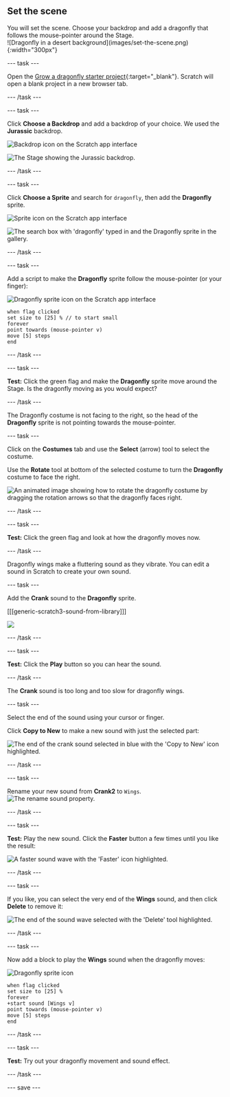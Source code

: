 ## Set the scene

<div style="display: flex; flex-wrap: wrap">
<div style="flex-basis: 200px; flex-grow: 1; margin-right: 15px;">
You will set the scene. Choose your backdrop and add a dragonfly that follows the mouse-pointer around the Stage.
</div>
<div>
![Dragonfly in a desert background](images/set-the-scene.png){:width="300px"}
</div>
</div>

--- task ---

Open the [Grow a dragonfly starter project](https://scratch.mit.edu/projects/535695413/editor){:target="_blank"}. Scratch will open a blank project in a new browser tab.

--- /task ---

--- task ---

Click **Choose a Backdrop** and add a backdrop of your choice. We used the **Jurassic** backdrop.

![Backdrop icon on the Scratch app interface](images/choose-backdrop-icon.png)

![The Stage showing the Jurassic backdrop.](images/Jurassic-backdrop.png)

--- /task ---

--- task ---

Click **Choose a Sprite** and search for `dragonfly`, then add the **Dragonfly** sprite.

![Sprite icon on the Scratch app interface](images/choose-sprite-icon.png)

![The search box with 'dragonfly' typed in and the Dragonfly sprite in the gallery.](images/dragonfly-search.png)

--- /task ---

--- task ---

Add a script to make the **Dragonfly** sprite follow the mouse-pointer (or your finger):

![Dragonfly sprite icon on the Scratch app interface](images/dragonfly-icon.png)

```blocks3
when flag clicked
set size to [25] % // to start small
forever
point towards (mouse-pointer v)
move [5] steps
end
```
--- /task ---

--- task ---

**Test:** Click the green flag and make the **Dragonfly** sprite move around the Stage. Is the dragonfly moving as you would expect?

--- /task ---

The Dragonfly costume is not facing to the right, so the head of the **Dragonfly** sprite is not pointing towards the mouse-pointer.

--- task ---

Click on the **Costumes** tab and use the **Select** (arrow) tool to select the costume. 

Use the **Rotate** tool at bottom of the selected costume to turn the **Dragonfly** costume to face the right.

![An animated image showing how to rotate the dragonfly costume by dragging the rotation arrows so that the dragonfly faces right.](images/rotated-costume.gif)

--- /task ---

--- task ---

**Test:** Click the green flag and look at how the dragonfly moves now.

--- /task ---

Dragonfly wings make a fluttering sound as they vibrate. You can edit a sound in Scratch to create your own sound.

--- task ---

Add the **Crank** sound to the **Dragonfly** sprite.

[[[generic-scratch3-sound-from-library]]]

![](images/crank-sound-editor.png)

--- /task ---

--- task ---

**Test:** Click the **Play** button so you can hear the sound.

--- /task --- 

The **Crank** sound is too long and too slow for dragonfly wings.

--- task ---

Select the end of the sound using your cursor or finger.

Click **Copy to New** to make a new sound with just the selected part:

![The end of the crank sound selected in blue with the 'Copy to New' icon highlighted.](images/crank-copy-end.png)

--- /task ---

--- task ---

Rename your new sound from **Crank2** to `Wings`.
![The rename sound property.](images/crank-wings-sound.png) 

--- /task ---

--- task ---

**Test:** Play the new sound. Click the **Faster** button a few times until you like the result:

![A faster sound wave with the 'Faster' icon highlighted.](images/wings-faster.png)

--- /task ---

--- task ---

If you like, you can select the very end of the **Wings** sound, and then click **Delete** to remove it:

![The end of the sound wave selected with the 'Delete' tool highlighted.](images/wings-shorter.png)

--- /task ---

--- task ---

Now add a block to play the **Wings** sound when the dragonfly moves:

![Dragonfly sprite icon](images/dragonfly-icon.png)

```blocks3
when flag clicked
set size to [25] %
forever
+start sound [Wings v]
point towards (mouse-pointer v)
move [5] steps
end
```
--- /task ---

--- task ---

**Test:** Try out your dragonfly movement and sound effect.

--- /task ---

--- save ---
